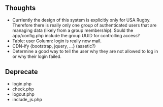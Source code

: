 ## Thoughts

*  Currlently the design of this system is explicitly only for USA Rugby. Therefore there is really only one group of authenticated users that are managing data (likely from a group membership). Sould the app/config.php include the group UUID for controlling access?
*  Table: user Column: login is really now mail.
*  CDN-ify {bootstrap, jquery, ...} (assetic?)
*  Determine a good way to tell the user why they are not allowed to log in or why their login failed.

## Deprecate

*  login.php
*  check.php
*  logout.php
*  include_js.php

